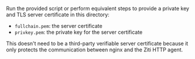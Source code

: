 
Run the provided script or perform equivalent steps to provide a private key
and TLS server certificate in this directory:

* `fullchain.pem`: the server certificate
* `privkey.pem`: the private key for the server certificate

This doesn't need to be a third-party verifiable server certificate because it
only protects the communication between nginx and the Ziti HTTP agent.
